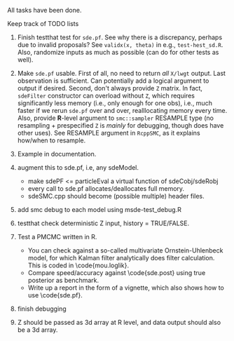 All tasks have been done.

Keep track of TODO lists

1.  Finish testthat test for `sde.pf`.  See why there is a discrepancy, perhaps due to invalid proposals?  See `validx(x, theta)` in e.g., `test-hest_sd.R`.  Also, randomize inputs as much as possible (can do for other tests as well).

2.  Make `sde.pf` usable.  First of all, no need to return *all* `X/lwgt` output.  Last observation is sufficient.  Can potentially add a logical argument to output if desired.  Second, don't always provide `Z` matrix.  In fact, `sdeFilter` constructor can overload without `Z`, which requires significantly less memory (i.e., only enough for one obs), i.e., much faster if we rerun `sde.pf` over and over, realllocating memory every time.  Also, provide **R**-level argument to `smc::sampler` RESAMPLE type (no resampling + prespecified `Z` is *mainly* for debugging, though does have other uses).  See RESAMPLE argument in `RcppSMC`, as it explains how/when to resample.

3.  Example in documentation.

4.  augment this to sde.pf, i.e, any sdeModel.
    - make sdePF <= particleEval  a virtual function of sdeCobj/sdeRobj
    - every call to sde.pf allocates/deallocates full memory.
    - sdeSMC.cpp should become (possible multiple) header files.

5.  add smc debug to each model using msde-test_debug.R

6.  testthat check deterministic Z input, history = TRUE/FALSE.

7.  Test a PMCMC written in R.
    - You can check against a so-called multivariate Ornstein-Uhlenbeck model, for which Kalman filter analytically does filter calculation.  This is coded in \code{mou.loglik}.
    - Compare speed/accuracy against \code{sde.post} using true posterior as
      benchmark.
    - Write up a report in the form of a vignette, which also shows how to
      use \code{sde.pf}.

8. finish debugging

9. Z should be passed as 3d array at R level, and data output should also be a 3d array.
